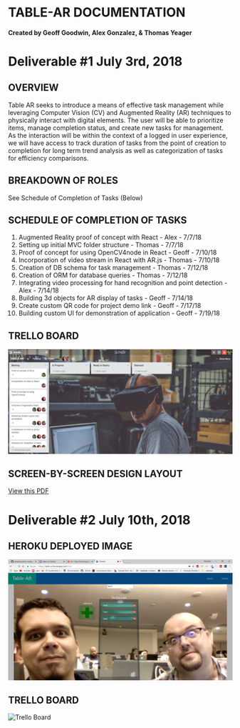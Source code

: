 # TABLE-AR DOCUMENTATION
#### Created by Geoff Goodwin, Alex Gonzalez, & Thomas Yeager

# Deliverable #1 July 3rd, 2018

## OVERVIEW
Table AR seeks to introduce a means of effective task management while leveraging Computer Vision (CV) and Augmented Reality (AR) techniques to physically interact with digital elements.  The user will be able to prioritize items, manage completion status, and create new tasks for management.  As the interaction will be within the context of a logged in user experience, we will have access to track duration of tasks from the point of creation to completion for long term trend analysis as well as categorization of tasks for efficiency comparisons.

## BREAKDOWN OF ROLES
See Schedule of Completion of Tasks (Below)

## SCHEDULE OF COMPLETION OF TASKS
1. Augmented Reality proof of concept with React - Alex - 7/7/18
2. Setting up initial MVC folder structure - Thomas - 7/7/18
3. Proof of concept for using OpenCV4node in React - Geoff - 7/10/18
4. Incorporation of video stream in React with AR.js  - Thomas - 7/10/18
5. Creation of DB schema for task management - Thomas - 7/12/18
6.  Creation of ORM for database queries - Thomas - 7/12/18
7.  Integrating video processing for hand recognition and point detection - Alex -  7/14/18
8. Building 3d objects for AR display of tasks - Geoff - 7/14/18
9. Create custom QR code for project demo link - Geoff - 7/17/18
10. Building custom UI for demonstration of application - Geoff - 7/19/18

## TRELLO BOARD
![Trello Board](https://raw.githubusercontent.com/Geoff-Goodwin-Dev/Table-AR/master/screenshots/trello.png)

## SCREEN-BY-SCREEN DESIGN LAYOUT
 [View this PDF](./Click-Through-Prototype_Table-AR.pdf)
 
 # Deliverable #2 July 10th, 2018
 
 ## HEROKU DEPLOYED IMAGE
  ![Heroku Deployed](https://raw.githubusercontent.com/Geoff-Goodwin-Dev/Table-AR/master/screenshots/TableAR_Heroku.png)
 
 ## TRELLO BOARD
 ![Trello Board](https://raw.githubusercontent.com/Geoff-Goodwin-Dev/Table-AR/master/screenshots/trello2.png)
